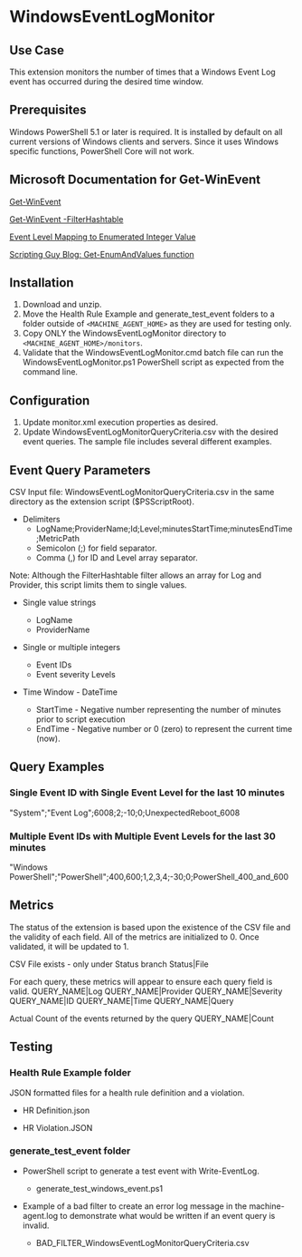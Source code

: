 # WindowsEventLogMonitor #

## Use Case ##

This extension monitors the number of times that a Windows Event Log event has occurred during the desired time window.

## Prerequisites ##

Windows PowerShell 5.1 or later is required. It is installed by default on all current versions of Windows clients and servers.
Since it uses Windows specific functions, PowerShell Core will not work.

## Microsoft Documentation for Get-WinEvent ##

<a href="https://learn.microsoft.com/en-us/powershell/module/microsoft.powershell.diagnostics/get-winevent?view=powershell-5.1">Get-WinEvent</a>

<a href="https://learn.microsoft.com/en-us/powershell/scripting/samples/creating-get-winevent-queries-with-filterhashtable?view=powershell-5.1">Get-WinEvent -FilterHashtable</a>

<a href="https://learn.microsoft.com/en-us/dotnet/api/system.diagnostics.eventing.reader.standardeventlevel?view=dotnet-plat-ext-8.0">Event Level Mapping to Enumerated Integer Value</a>

<a href="https://devblogs.microsoft.com/scripting/working-with-enums-in-powershell-5">Scripting Guy Blog: Get-EnumAndValues function</a>

## Installation ##

1. Download and unzip.
2. Move the Health Rule Example and generate_test_event folders to a folder outside of `<MACHINE_AGENT_HOME>` as they are used for testing only.
3. Copy ONLY the WindowsEventLogMonitor directory to `<MACHINE_AGENT_HOME>/monitors`.
4. Validate that the WindowsEventLogMonitor.cmd batch file can run the WindowsEventLogMonitor.ps1 PowerShell script as expected from the command line.

## Configuration ##

1. Update monitor.xml execution properties as desired.
2. Update WindowsEventLogMonitorQueryCriteria.csv with the desired event queries. The sample file includes several different examples.

## Event Query Parameters ##

CSV Input file: WindowsEventLogMonitorQueryCriteria.csv in the same directory as the extension script ($PSScriptRoot).

- Delimiters
	* LogName;ProviderName;Id;Level;minutesStartTime;minutesEndTime;MetricPath
	* Semicolon (;) for field separator.
	* Comma (,) for ID and Level array separator.

Note: Although the FilterHashtable filter allows an array for Log and Provider, this script limits them to single values.

- Single value strings
	* LogName
	* ProviderName

- Single or multiple integers
	* Event IDs
	* Event severity Levels
	
- Time Window - DateTime
	* StartTime - Negative number representing the number of minutes prior to script execution
	* EndTime - Negative number or 0 (zero) to represent the current time (now).


## Query Examples ##

### Single Event ID with Single Event Level for the last 10 minutes ###
"System";"Event Log";6008;2;-10;0;UnexpectedReboot_6008

### Multiple Event IDs with Multiple Event Levels for the last 30 minutes ###
"Windows PowerShell";"PowerShell";400,600;1,2,3,4;-30;0;PowerShell_400_and_600

## Metrics ##

The status of the extension is based upon the existence of the CSV file and the validity of each field.
All of the metrics are initialized to 0. Once validated, it will be updated to 1.

CSV File exists - only under Status branch
Status|File

For each query, these metrics will appear to ensure each query field is valid.
QUERY_NAME|Log
QUERY_NAME|Provider
QUERY_NAME|Severity
QUERY_NAME|ID
QUERY_NAME|Time
QUERY_NAME|Query

Actual Count of the events returned by the query
QUERY_NAME|Count

## Testing ##

### Health Rule Example folder ###
JSON formatted files for a health rule definition and a violation.

- HR Definition.json

- HR Violation.JSON


### generate_test_event folder ###

- PowerShell script to generate a test event with Write-EventLog.
	* generate_test_windows_event.ps1

- Example of a bad filter to create an error log message in the machine-agent.log to demonstrate what would be written if an event query is invalid.
	* BAD_FILTER_WindowsEventLogMonitorQueryCriteria.csv
	


